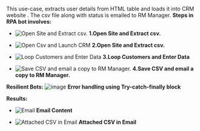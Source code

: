 This use-case, extracts user details from HTML table and loads it into CRM website . The csv file along with status is emailed to RM Manager.
**Steps in RPA bot involves:**

- ![Open Site and Extract csv.](https://user-images.githubusercontent.com/82325528/220447388-7b724df0-5fe0-44f9-9ce3-8bb280ed76b7.png)
**1.Open Site and Extract csv.**  

- ![Open Csv and Launch CRM](https://user-images.githubusercontent.com/82325528/220447457-8a9660f9-3f8d-4df1-adad-6405ef9e72da.png)
**2.Open Site and Extract csv.**  

- ![Loop Customers and Enter Data](https://user-images.githubusercontent.com/82325528/220447563-149c2a48-c0a9-4ada-91b8-0a38895a8984.png)
**3.Loop Customers and Enter Data**  

- ![Save CSV and email a copy to RM Manager.](https://user-images.githubusercontent.com/82325528/220447630-e912ad07-e312-441d-87be-058430ce7008.png)
**4.Save CSV and email a copy to RM Manager.**  

**Resilient Bots:**
![image](https://user-images.githubusercontent.com/82325528/220684781-4cb97aac-d683-419a-90a0-3c7ee1e36519.png)
**Error handling using Try-catch-finally block**

**Results:**
- ![Email](https://user-images.githubusercontent.com/82325528/220452393-d728320f-8e18-48e4-9414-4aab7fc7ce4d.png)
**Email Content**  

- ![Attached CSV in Email](https://user-images.githubusercontent.com/82325528/220452474-fc5fdc04-b79c-4fbf-b796-17cb4461d473.png)
**Attached CSV in Email**  



